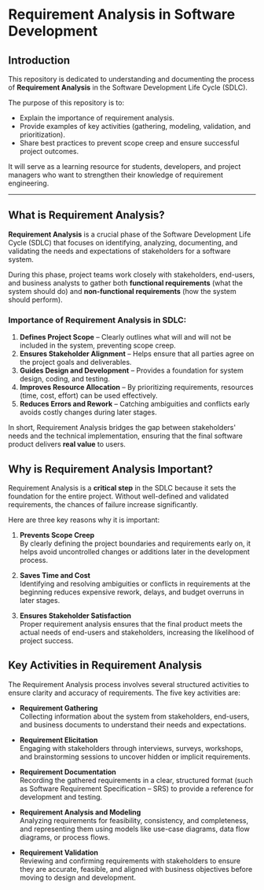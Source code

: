 # Requirement Analysis in Software Development

## Introduction
This repository is dedicated to understanding and documenting the process of **Requirement Analysis** in the Software Development Life Cycle (SDLC).  

The purpose of this repository is to:  
- Explain the importance of requirement analysis.  
- Provide examples of key activities (gathering, modeling, validation, and prioritization).  
- Share best practices to prevent scope creep and ensure successful project outcomes.  

It will serve as a learning resource for students, developers, and project managers who want to strengthen their knowledge of requirement engineering.

---

## What is Requirement Analysis?
**Requirement Analysis** is a crucial phase of the Software Development Life Cycle (SDLC) that focuses on identifying, analyzing, documenting, and validating the needs and expectations of stakeholders for a software system.  

During this phase, project teams work closely with stakeholders, end-users, and business analysts to gather both **functional requirements** (what the system should do) and **non-functional requirements** (how the system should perform).  

### Importance of Requirement Analysis in SDLC:
1. **Defines Project Scope** – Clearly outlines what will and will not be included in the system, preventing scope creep.  
2. **Ensures Stakeholder Alignment** – Helps ensure that all parties agree on the project goals and deliverables.  
3. **Guides Design and Development** – Provides a foundation for system design, coding, and testing.  
4. **Improves Resource Allocation** – By prioritizing requirements, resources (time, cost, effort) can be used effectively.  
5. **Reduces Errors and Rework** – Catching ambiguities and conflicts early avoids costly changes during later stages.  

In short, Requirement Analysis bridges the gap between stakeholders' needs and the technical implementation, ensuring that the final software product delivers **real value** to users.

## Why is Requirement Analysis Important?
Requirement Analysis is a **critical step** in the SDLC because it sets the foundation for the entire project. Without well-defined and validated requirements, the chances of failure increase significantly.  

Here are three key reasons why it is important:  

1. **Prevents Scope Creep**  
   By clearly defining the project boundaries and requirements early on, it helps avoid uncontrolled changes or additions later in the development process.  

2. **Saves Time and Cost**  
   Identifying and resolving ambiguities or conflicts in requirements at the beginning reduces expensive rework, delays, and budget overruns in later stages.  

3. **Ensures Stakeholder Satisfaction**  
   Proper requirement analysis ensures that the final product meets the actual needs of end-users and stakeholders, increasing the likelihood of project success.  

## Key Activities in Requirement Analysis
The Requirement Analysis process involves several structured activities to ensure clarity and accuracy of requirements. The five key activities are:  

- **Requirement Gathering**  
  Collecting information about the system from stakeholders, end-users, and business documents to understand their needs and expectations.  

- **Requirement Elicitation**  
  Engaging with stakeholders through interviews, surveys, workshops, and brainstorming sessions to uncover hidden or implicit requirements.  

- **Requirement Documentation**  
  Recording the gathered requirements in a clear, structured format (such as Software Requirement Specification – SRS) to provide a reference for development and testing.  

- **Requirement Analysis and Modeling**  
  Analyzing requirements for feasibility, consistency, and completeness, and representing them using models like use-case diagrams, data flow diagrams, or process flows.  

- **Requirement Validation**  
  Reviewing and confirming requirements with stakeholders to ensure they are accurate, feasible, and aligned with business objectives before moving to design and development.  
